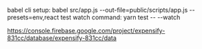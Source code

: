 babel cli setup:
babel src/app.js --out-file=public/scripts/app.js --presets=env,react
test watch command: yarn test -- --watch

https://console.firebase.google.com/project/expensify-831cc/database/expensify-831cc/data
